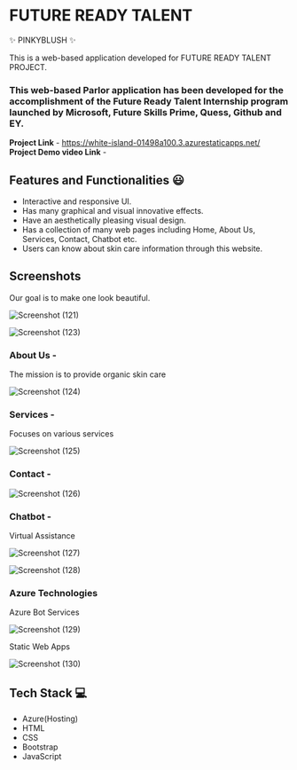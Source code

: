 # FUTURE READY TALENT
✨ PINKYBLUSH ✨

This is a web-based application developed for FUTURE READY TALENT PROJECT. 

### This web-based Parlor application has been developed for the accomplishment of the Future Ready Talent Internship program launched by Microsoft, Future Skills Prime, Quess, Github and EY.


**Project Link** - https://white-island-01498a100.3.azurestaticapps.net/
**Project Demo video Link** - 


## Features and Functionalities 😃

- Interactive and responsive UI.
- Has many graphical and visual innovative effects.
- Have an aesthetically pleasing visual design.
- Has a collection of many web pages including Home, About Us, Services,   Contact, Chatbot  etc.
- Users can know about skin care information through this website.

## Screenshots

Our goal is to make one look beautiful.

![Screenshot (121)](https://github.com/21A35A0509-cse/FRT-Project/assets/110163097/9b2f225a-3764-4768-a432-60be7c1537bf)


![Screenshot (123)](https://github.com/21A35A0509-cse/FRT-Project/assets/110163097/09b3af88-f409-4634-94db-15f99d0b59d4)


### About Us -

The mission is to  provide organic skin care

![Screenshot (124)](https://github.com/21A35A0509-cse/FRT-Project/assets/110163097/6ac51975-64ba-4f15-af96-ff0d5cb85e2e)


### Services -
Focuses on various services

![Screenshot (125)](https://github.com/21A35A0509-cse/FRT-Project/assets/110163097/e63d2b73-4b63-48d0-9067-e4b6aaaf6af7)


### Contact -

![Screenshot (126)](https://github.com/21A35A0509-cse/FRT-Project/assets/110163097/9288ffa4-356f-40eb-a920-b8e3d034db49)

### Chatbot -

Virtual Assistance

![Screenshot (127)](https://github.com/21A35A0509-cse/FRT-Project/assets/110163097/37f5bffd-d018-4ceb-96e4-ae5724f55ecf)

![Screenshot (128)](https://github.com/21A35A0509-cse/FRT-Project/assets/110163097/08c124b9-fa0e-4752-87d1-cc9566460635)

### Azure Technologies

Azure Bot Services

![Screenshot (129)](https://github.com/21A35A0509-cse/FRT-Project/assets/110163097/4b17f7e7-50fe-4929-8859-7f029ba14f64)

Static Web Apps

![Screenshot (130)](https://github.com/21A35A0509-cse/FRT-Project/assets/110163097/16c83435-b8be-4fd2-a571-109924f2f69d)


## Tech Stack 💻

- Azure(Hosting)
- HTML
- CSS
- Bootstrap
- JavaScript
